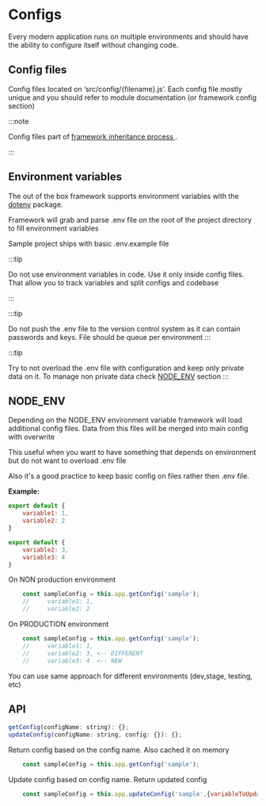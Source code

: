 # Configs

Every modern application runs on multiple environments and should have the ability to configure itself without changing code. 


## Config files

Config files located on ‘src/config/\{filename\}.js’. Each config file mostly unique and you should refer to module documentation (or framework config section)

:::note

Config files part of  [framework inheritance process ](03-files-inheritance.md).

:::


## Environment variables 


The out of the box framework supports environment variables with the [dotenv](https://github.com/motdotla/dotenv) package.

Framework will grab and parse .env file on the root of the project directory to fill environment variables 

Sample project ships with basic .env.example file 


:::tip

Do not use environment variables in code. Use it only inside config files. That allow you to track variables and split configs and codebase 

:::

:::tip

Do not push the .env file to the version control system as it can contain passwords and keys. File should be queue per environment 
:::

:::tip

Try to not overload the .env file with configuration and keep only private data on it. To manage non private data check [NODE_ENV](#node_env) section
:::



## NODE_ENV

Depending on the NODE_ENV environment variable framework will load additional config files. Data from this files will be merged into main config with overwrite 

This useful when you want to have something that depends on environment but do not want to overload .env file 

Also it's a good practice to keep basic config on files rather then .env file.

**Example:**

```js title="/src/config/sample.js"
export default {
    variable1: 1,
    variable2: 2
}
```

```js title="/src/config/sample.production.js"
export default {
    variable2: 3,
    variable3: 4
}
```

On NON production environment 

```js 
    const sampleConfig = this.app.getConfig('sample');
    //     variable1: 1,
    //     variable2: 2
```

On PRODUCTION environment
```js 
    const sampleConfig = this.app.getConfig('sample');
    //     variable1: 1,
    //     variable2: 3, <-- DIFFERENT
    //     variable3: 4  <-- NEW
```

You can use same approach for different environments (dev,stage, testing, etc)

## API

```js
getConfig(configName: string): {};
updateConfig(configName: string, config: {}): {};
```

Return config based on the config name. Also cached it on memory
```js 
    const sampleConfig = this.app.getConfig('sample');
```

Update config based on config name. Return updated config

```js 
    const sampleConfig = this.app.updateConfig('sample',{variableToUpdate:3, anotherVariable:4});
```
